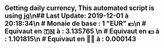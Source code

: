 ## Getting daily currency, This automated script is using [jq](https://stedolan.github.io/jq/)\n## Last Update:  2019-12-01 à 20:18:34\n # Monaie de base : 1 "EUR" 💶\n # Equivaut en 🇹🇳 à :  3.135765 \n # Equivaut en 💵 à : 1.101815\n # Equivaut en 🐱‍💻 à :  0.000143
